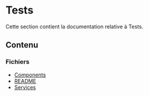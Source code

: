 # Tests

Cette section contient la documentation relative à Tests.

## Contenu


### Fichiers

- [Components](./components.md)
- [README](./README.md)
- [Services](./services.md)
